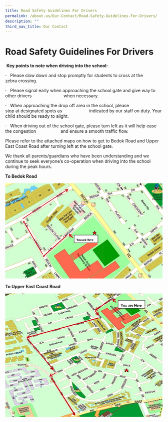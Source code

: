 ```yaml
---
title: Road Safety Guidelines For Drivers
permalink: /about-us/Our-Contact/Road-Safety-Guidelines-For-Drivers/
description: ""
third_nav_title: Our Contact
---
```

Road Safety Guidelines For Drivers
==================================

  

 <b>Key points to note when driving into the school:</b>

·   Please slow down and stop promptly for students to cross at the zebra crossing.

·   Please signal early when approaching the school gate and give way to other drivers                          when necessary.

·   When approaching the drop off area in the school, please stop at designated spots as                      indicated by our staff on duty. Your child should be ready to alight.

·   When driving out of the school gate, please turn left as it will help ease the congestion                    and ensure a smooth traffic flow.

Please refer to the attached maps on how to get to Bedok Road and Upper East Coast Road after turning left at the school gate.

We thank all parents/guardians who have been understanding and we continue to seek everyone’s co-operation when driving into the school during the peak hours.



<b>To Bedok Road</b>

![](/images/ToBedok%20Road.jpg)
	
	
<b>To Upper East Coast Road</b>

![](/images/ToUpper%20East%20Coast%20Road.jpg)